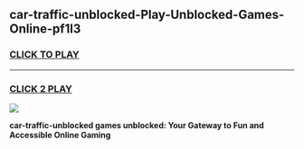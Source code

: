 
## car-traffic-unblocked-Play-Unblocked-Games-Online-pf1l3
<h3>
<a href="https://premium76.site?title=car-traffic-unblocked&ref=25A">CLICK TO PLAY</a></h3>
<hr>

<h3>
<a href="https://premium76.site?title=car-traffic-unblocked&ref=25A">CLICK 2 PLAY</a>
  
</h3>

<a href="https://premium76.site?title=car-traffic-unblocked&ref=25A"><img src="https://clearcache.store/games.png"></a>


**car-traffic-unblocked games unblocked: Your Gateway to Fun and Accessible Online Gaming**
